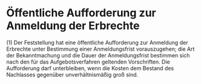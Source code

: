 # Öffentliche Aufforderung zur Anmeldung der Erbrechte

(1) Der Feststellung hat eine öffentliche Aufforderung zur Anmeldung der Erbrechte unter Bestimmung einer Anmeldungsfrist vorauszugehen; die Art der Bekanntmachung und die Dauer der Anmeldungsfrist bestimmen sich nach den für das Aufgebotsverfahren geltenden Vorschriften. Die Aufforderung darf unterbleiben, wenn die Kosten dem Bestand des Nachlasses gegenüber unverhältnismäßig groß sind.